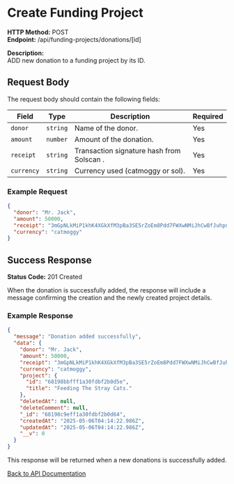 # Create Funding Project

**HTTP Method:** POST  
**Endpoint:** /api/funding-projects/donations/[id]

**Description:**  
ADD new donation to a funding project by its ID.

## Request Body

The request body should contain the following fields:

| Field      | Type     | Description                               | Required |
| ---------- | -------- | ----------------------------------------- | -------- |
| `donor`    | `string` | Name of the donor.                        | Yes      |
| `amount`   | `number` | Amount of the donation.                   | Yes      |
| `receipt`  | `string` | Transaction signature hash from Solscan . | Yes      |
| `currency` | `string` | Currency used (catmoggy or sol).          | Yes      |

### Example Request

```json
{
  "donor": "Mr. Jack",
  "amount": 50000,
  "receipt": "3mGpNLkMiP1khK4XGkXfM3pBa3SE5rZoEm8Pdd7FWXwNMiJhCwBfJuhpnhUt4hfvobVVQn6jw94UArQQaJAA2cmL",
  "currency": "catmoggy"
}
```

## Success Response

**Status Code:** 201 Created

When the donation is successfully added, the response will include a message confirming the creation and the newly created project details.

### Example Response

```json
{
  "message": "Donation added successfully",
  "data": {
    "donor": "Mr. Jack",
    "amount": 50000,
    "receipt": "3mGpNLkMiP1khK4XGkXfM3pBa3SE5rZoEm8Pdd7FWXwNMiJhCwBfJuhpnhUt4hfvobVVQn6jw94UArQQaJAA2cmL",
    "currency": "catmoggy",
    "project": {
      "id": "68198bbfff1a30fdbf2b0d5e",
      "title": "Feeding The Stray Cats."
    },
    "deletedAt": null,
    "deleteComment": null,
    "_id": "68198c9eff1a30fdbf2b0d64",
    "createdAt": "2025-05-06T04:14:22.986Z",
    "updatedAt": "2025-05-06T04:14:22.986Z",
    "__v": 0
  }
}
```

This response will be returned when a new donations is successfully added.

[Back to API Documentation](../README.md#api-documentation)
